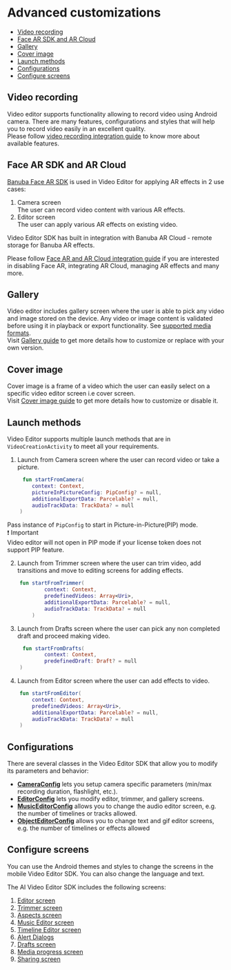 # Advanced customizations

- [Video recording](#Video-recording)
- [Face AR SDK and AR Cloud](#Face-AR-SDK-and-AR-Cloud)
- [Gallery](#Gallery)
- [Cover image](#Cover-image)
- [Launch methods](#Launch-methods)
- [Configurations](#Configurations)
- [Configure screens](#Configure-screens)

## Video recording
Video editor supports functionality allowing to record video using Android camera. There are many features, configurations and styles 
that will help you to record video easily in an excellent quality.  
Please follow [video recording integration guide](guide_video_recording.md) to know more about available features.

## Face AR SDK and AR Cloud
[Banuba Face AR SDK](https://www.banuba.com/facear-sdk/face-filters) is used in Video Editor for applying AR effects in 2 use cases:
1. Camera screen  
   The user can record video content with various AR effects.
2. Editor screen  
   The user can apply various AR effects on existing video.  

Video Editor SDK has built in integration with Banuba AR Cloud - remote storage for Banuba AR effects.

Please follow [Face AR and AR Cloud integration guide](guide_far_arcloud.md) if you are interested in disabling Face AR, 
integrating AR Cloud, managing AR effects and many more. 

## Gallery
Video editor includes gallery screen where the user is able to pick any video and image stored on the device. 
Any video or image content is validated before using it in playback or export functionality. See [supported media formats](../README.md#Supported-media-formats).  
Visit [Gallery guide](guide_gallery.md) to get more details how to customize or replace with your own version.

## Cover image
Cover image is a frame of a video which the user can easily select on a specific video editor screen i.e cover screen.  
Visit [Cover image guide](guide_cover_image.md) to get more details how to customize or disable it.

## Launch methods
Video Editor supports multiple launch methods that are in ```VideoCreationActivity``` to meet all your requirements.

1. Launch from Camera screen where the user can record video or take a picture.
```kotlin
     fun startFromCamera(
        context: Context,
        pictureInPictureConfig: PipConfig? = null,
        additionalExportData: Parcelable? = null,
        audioTrackData: TrackData? = null
    )
  ```

Pass instance of ```PipConfig``` to start in Picture-in-Picture(PIP) mode.  
:exclamation: Important  
Video editor will not open in PIP mode if your license token does not support PIP feature.

2. Launch from Trimmer screen where the user can trim video, add transitions and move to editing screens for adding effects.
```kotlin
    fun startFromTrimmer(
            context: Context,
            predefinedVideos: Array<Uri>,
            additionalExportData: Parcelable? = null,
            audioTrackData: TrackData? = null
        )
  ```

3. Launch from Drafts screen where the user can pick any non completed draft and proceed making video.
```kotlin
     fun startFromDrafts(
            context: Context,
            predefinedDraft: Draft? = null
    )
 ```
4. Launch from Editor screen where the user can add effects to video.
```kotlin
    fun startFromEditor(
        context: Context,
        predefinedVideos: Array<Uri>,
        additionalExportData: Parcelable? = null,
        audioTrackData: TrackData? = null
    )
```

## Configurations
There are several classes in the Video Editor SDK that allow you to modify its parameters and behavior:
- [**CameraConfig**](config_camera.md) lets you setup camera specific parameters (min/max recording duration, flashlight, etc.).
- [**EditorConfig**](config_videoeditor.md) lets you modify editor, trimmer, and gallery screens.
- [**MusicEditorConfig**](config_music_editor.md) allows you to change the audio editor screen, e.g. the number of timelines or tracks allowed.
- [**ObjectEditorConfig**](config_object_editor.md) allows you to change text and gif editor screens, e.g. the number of timelines or effects allowed

## Configure screens
You can use the Android themes and styles to change the screens in the mobile Video Editor SDK. You can also change the language and text.

The AI Video Editor SDK includes the following screens:
1. [Editor screen](editor_styles.md)
3. [Trimmer screen](trimmer_styles.md)
4. [Aspects screen](aspects_styles.md)
5. [Music Editor screen](guide_audio_content.md#Music-Editor-screen)
6. [Timeline Editor screen](timeline_editor_styles.md)
8. [Alert Dialogs](alert_styles.md)
9. [Drafts screen](drafts_styles.md)
10. [Media progress screen](media_progress_styles.md)
11. [Sharing screen](sharing_screen_styles.md)

